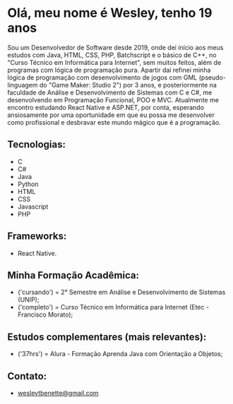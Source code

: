 # Olá, meu nome é Wesley, tenho 19 anos
Sou um Desenvolvedor de Software desde 2019, onde dei início aos meus estudos com Java, HTML, CSS, PHP, Batchscript e o básico de C++, no "Curso Técnico em Informática para Internet", sem muitos feitos, além de programas com lógica de programação pura.
Apartir daí refinei minha lógica de programação com desenvolvimento de jogos com GML (pseudo-linguagem do "Game Maker: Studio 2") por 3 anos, e posteriormente na faculdade de Análise e Desenvolvimento de Sistemas com C e C#, me desenvolvendo em Programação Funcional, POO e MVC.
Atualmente me encontro estudando React Native e ASP.NET, por conta, esperando ansiosamente por uma oportunidade em que eu possa me desenvolver como profissional e desbravar este mundo mágico que é a programação.

## Tecnologias:
- C
- C#
- Java
- Python
- HTML
- CSS
- Javascript
- PHP

## Frameworks:
- React Native.

## Minha Formação Acadêmica:
- ('cursando') = 2° Semestre em Análise e Desenvolvimento de Sistemas (UNIP);
- ('completo') = Curso Técnico em Informática para Internet (Etec - Francisco Morato);

## Estudos complementares (mais relevantes):
- ('37hrs') = Alura - Formação Aprenda Java com Orientação a Objetos;

## Contato:
- wesleytbenette@gmail.com
